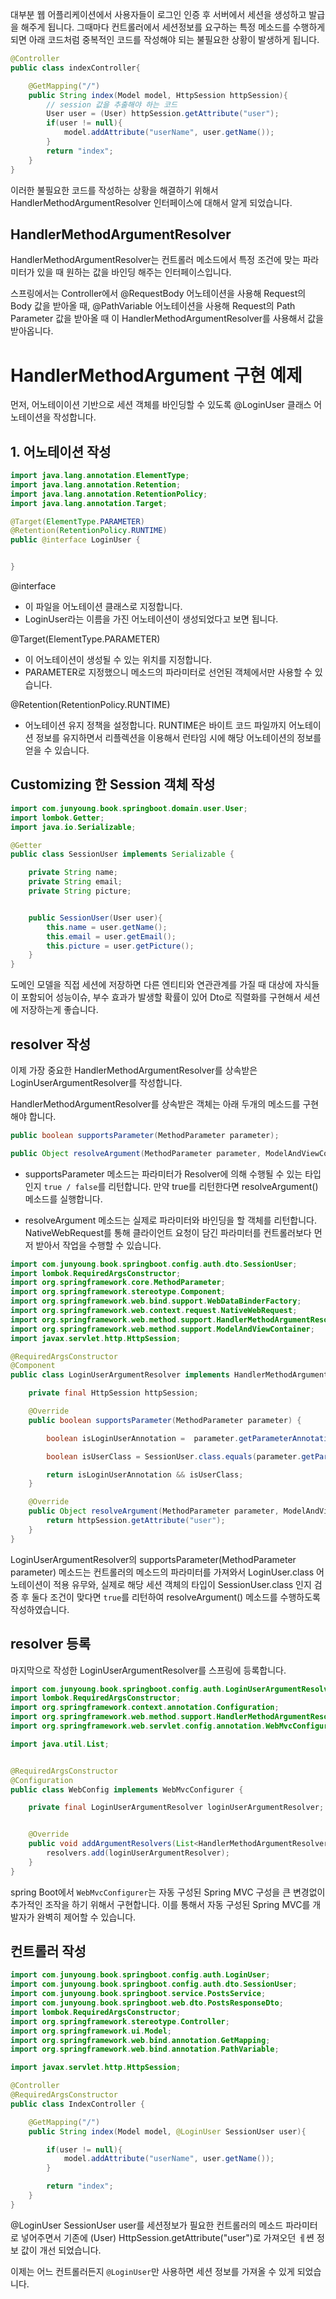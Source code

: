 
대부분 웹 어플리케이션에서 사용자들이 로그인 인증 후 서버에서 세션을 생성하고 발급을 해주게 됩니다. 그때마다 컨트롤러에서 세션정보를 요구하는 특정 메소드를 수행하게 되면 아래 코드처럼 중복적인 코드를 작성해야 되는 불필요한 상황이 발생하게 됩니다.

```java
@Controller
public class indexController{

    @GetMapping("/")
    public String index(Model model, HttpSession httpSession){
        // session 값을 추출해야 하는 코드
        User user = (User) httpSession.getAttribute("user");
        if(user != null){
            model.addAttribute("userName", user.getName());
        }
        return "index";
    }
} 
```

이러한 불필요한 코드를 작성하는 상황을 해결하기 위해서
HandlerMethodArgumentResolver 인터페이스에 대해서 알게 되었습니다.

## HandlerMethodArgumentResolver

HandlerMethodArgumentResolver는 컨트롤러 메소드에서 특정 조건에 맞는 파라미터가 있을 때 원하는 값을 바인딩 해주는 인터페이스입니다.

스프링에서는 Controller에서 @RequestBody 어노테이션을 사용해 Request의 Body 값을 받아올 때, @PathVariable 어노테이션을 사용해 Request의 Path Parameter 값을 받아올 때 이 HandlerMethodArgumentResolver를 사용해서 값을 받아옵니다.

# HandlerMethodArgument  구현 예제
먼저, 어노테이이션 기반으로 세션 객체를 바인딩할 수 있도록 @LoginUser 클래스 어노테이션을 작성합니다.


## 1. 어노테이션 작성
```java
import java.lang.annotation.ElementType;
import java.lang.annotation.Retention;
import java.lang.annotation.RetentionPolicy;
import java.lang.annotation.Target;

@Target(ElementType.PARAMETER)
@Retention(RetentionPolicy.RUNTIME)
public @interface LoginUser {


}
```

@interface
- 이 파일을 어노테이션 클래스로 지정합니다.
- LoginUser라는 이름을 가진 어노테이션이 생성되었다고 보면 됩니다.

@Target(ElementType.PARAMETER)

- 이 어노테이션이 생성될 수 있는 위치를 지정합니다.
- PARAMETER로 지정했으니 메소드의 파라미터로 선언된 객체에서만 사용할 수 있습니다.


@Retention(RetentionPolicy.RUNTIME)

- 어노테이션 유지 정책을 설정합니다. RUNTIME은 바이트 코드 파일까지 어노테이션 정보를 유지하면서 리플렉션을 이용해서 런타임 시에 해당 어노테이션의 정보를 얻을 수 있습니다.


## Customizing 한 Session 객체 작성

```java
import com.junyoung.book.springboot.domain.user.User;
import lombok.Getter;
import java.io.Serializable;

@Getter
public class SessionUser implements Serializable {

    private String name;
    private String email;
    private String picture;


    public SessionUser(User user){
        this.name = user.getName();
        this.email = user.getEmail();
        this.picture = user.getPicture();
    }
}
```
도메인 모델을 직접 세션에 저장하면 다른 엔티티와 연관관계를 가질 때 대상에 자식들이 포함되어 성능이슈, 부수 효과가 발생할 확률이 있어 Dto로 직렬화를 구현해서 세션에 저장하는게 좋습니다.


## resolver 작성

이제 가장 중요한 HandlerMethodArgumentResolver를 상속받은 LoginUserArgumentResolver를 작성합니다.

HandlerMethodArgumentResolver를 상속받은 객체는 아래 두개의 메소드를 구현해야 합니다.


```java
public boolean supportsParameter(MethodParameter parameter);

public Object resolveArgument(MethodParameter parameter, ModelAndViewContainer mavContainer, NativeWebRequest webRequest, WebDataBinderFactory binderFactory) throws Exception;
```


- supportsParameter 메소드는  파라미터가 Resolver에 의해 수행될 수 있는 타입인지 `true / false`를 리턴합니다. 만약 true를 리턴한다면 resolveArgument() 메소드를 실행합니다.

- resolveArgument 메소드는 실제로 파라미터와 바인딩을 할 객체를 리턴합니다.
NativeWebRequest를 통해 클라이언트 요청이 담긴 파라미터를 컨트롤러보다 먼저 받아서 작업을 수행할 수 있습니다.

```java
import com.junyoung.book.springboot.config.auth.dto.SessionUser;
import lombok.RequiredArgsConstructor;
import org.springframework.core.MethodParameter;
import org.springframework.stereotype.Component;
import org.springframework.web.bind.support.WebDataBinderFactory;
import org.springframework.web.context.request.NativeWebRequest;
import org.springframework.web.method.support.HandlerMethodArgumentResolver;
import org.springframework.web.method.support.ModelAndViewContainer;
import javax.servlet.http.HttpSession;

@RequiredArgsConstructor
@Component
public class LoginUserArgumentResolver implements HandlerMethodArgumentResolver {

    private final HttpSession httpSession;

    @Override
    public boolean supportsParameter(MethodParameter parameter) {

        boolean isLoginUserAnnotation =  parameter.getParameterAnnotation(LoginUser.class) != null;

        boolean isUserClass = SessionUser.class.equals(parameter.getParameterType());

        return isLoginUserAnnotation && isUserClass;
    }

    @Override
    public Object resolveArgument(MethodParameter parameter, ModelAndViewContainer mavContainer, NativeWebRequest webRequest, WebDataBinderFactory binderFactory) throws Exception {
        return httpSession.getAttribute("user");
    }
}
```
LoginUserArgumentResolver의 supportsParameter(MethodParameter parameter) 메소드는 컨트롤러의 메소드의 파라미터를 가져와서 LoginUser.class 어노테이션이 적용 유무와, 실제로 해당 세션 객체의 타입이 SessionUser.class 인지 검증 후 둘다 조건이 맞다면 `true`를 리턴하여 resolveArgument() 메소드를 수행하도록 작성하였습니다.


## resolver 등록
마지막으로 작성한 LoginUserArgumentResolver를 스프링에 등록합니다.

```java
import com.junyoung.book.springboot.config.auth.LoginUserArgumentResolver;
import lombok.RequiredArgsConstructor;
import org.springframework.context.annotation.Configuration;
import org.springframework.web.method.support.HandlerMethodArgumentResolver;
import org.springframework.web.servlet.config.annotation.WebMvcConfigurer;

import java.util.List;


@RequiredArgsConstructor
@Configuration
public class WebConfig implements WebMvcConfigurer {

    private final LoginUserArgumentResolver loginUserArgumentResolver;


    @Override
    public void addArgumentResolvers(List<HandlerMethodArgumentResolver> resolvers) {
        resolvers.add(loginUserArgumentResolver);
    }
}
```

spring Boot에서 `WebMvcConfigurer`는 자동 구성된 Spring MVC 구성을 큰 변경없이 추가적인 조작을 하기 위해서 구현합니다. 이를 통해서 자동 구성된 Spring MVC를 개발자가 완벽히 제어할 수 있습니다. 



## 컨트롤러 작성

```java
import com.junyoung.book.springboot.config.auth.LoginUser;
import com.junyoung.book.springboot.config.auth.dto.SessionUser;
import com.junyoung.book.springboot.service.PostsService;
import com.junyoung.book.springboot.web.dto.PostsResponseDto;
import lombok.RequiredArgsConstructor;
import org.springframework.stereotype.Controller;
import org.springframework.ui.Model;
import org.springframework.web.bind.annotation.GetMapping;
import org.springframework.web.bind.annotation.PathVariable;

import javax.servlet.http.HttpSession;

@Controller
@RequiredArgsConstructor
public class IndexController {

    @GetMapping("/")
    public String index(Model model, @LoginUser SessionUser user){

        if(user != null){
            model.addAttribute("userName", user.getName());
        }

        return "index";
    }
}
```

@LoginUser SessionUser user를 세션정보가 필요한 컨트롤러의 메소드 파라미터로 넣어주면서 기존에 (User) HttpSession.getAttribute("user")로 가져오던 ㅔ쎤 정보 값이 개선 되었습니다.

이제는 어느 컨트롤러든지 `@LoginUser`만 사용하면 세션 정보를 가져올 수 있게 되었습니다.